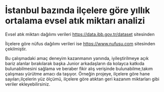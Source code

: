 # İstanbul bazında ilçelere göre yıllık ortalama evsel atık miktarı analizi
Evsel atık miktarı dağılımı verileri https://data.ibb.gov.tr/dataset sitesinden

İlçelere göre nüfus dağılımı verileri ise https://www.nufusu.com sitesinden çekilmiştir.

Bu çalışmadaki amaç deneyim kazanmanın yanında, iyileştirilmeye açık bariz alanlar bırakılarak başka Junior arkadaşların da kolayca katkıda bulunabilmesini sağlama ve beraber fikir alış verişinde bulunabilme,takım çalışması yürütme amacı da taşıyor. Örneğin projeye, ilçelere göre hane sayıları,ilçelerin yüz ölçümü, ilçelere göre atıktan geri kazanım miktarları gibi veriler ekleyebilirsiniz.



